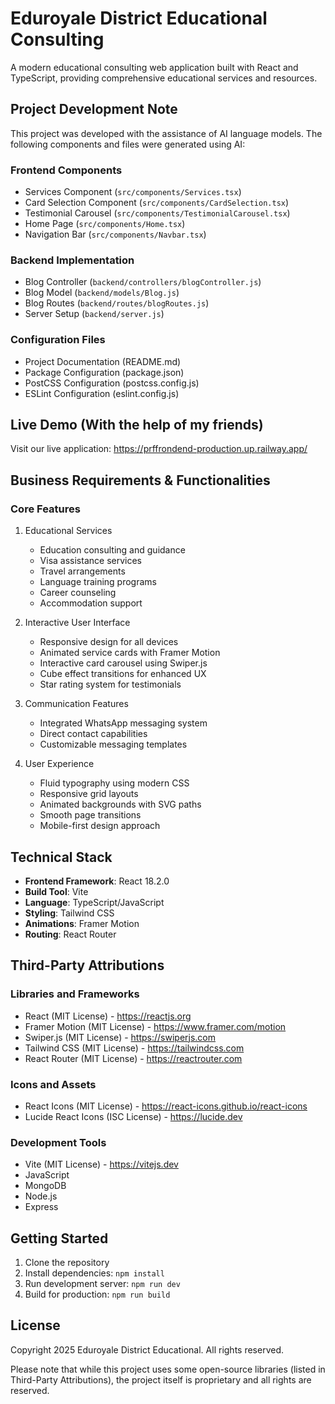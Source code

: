 # Eduroyale District Educational Consulting

A modern educational consulting web application built with React and TypeScript, providing comprehensive educational services and resources.

## Project Development Note

This project was developed with the assistance of AI language models. The following components and files were generated using AI:

### Frontend Components
- Services Component (`src/components/Services.tsx`)
- Card Selection Component (`src/components/CardSelection.tsx`)
- Testimonial Carousel (`src/components/TestimonialCarousel.tsx`)
- Home Page (`src/components/Home.tsx`)
- Navigation Bar (`src/components/Navbar.tsx`)

### Backend Implementation
- Blog Controller (`backend/controllers/blogController.js`)
- Blog Model (`backend/models/Blog.js`)
- Blog Routes (`backend/routes/blogRoutes.js`)
- Server Setup (`backend/server.js`)

### Configuration Files
- Project Documentation (README.md)
- Package Configuration (package.json)
- PostCSS Configuration (postcss.config.js)
- ESLint Configuration (eslint.config.js)

## Live Demo (With the help of my friends)

Visit our live application: https://prffrondend-production.up.railway.app/

## Business Requirements & Functionalities

### Core Features

1. Educational Services

   - Education consulting and guidance
   - Visa assistance services
   - Travel arrangements
   - Language training programs
   - Career counseling
   - Accommodation support

2. Interactive User Interface

   - Responsive design for all devices
   - Animated service cards with Framer Motion
   - Interactive card carousel using Swiper.js
   - Cube effect transitions for enhanced UX
   - Star rating system for testimonials

3. Communication Features

   - Integrated WhatsApp messaging system
   - Direct contact capabilities
   - Customizable messaging templates

4. User Experience
   - Fluid typography using modern CSS
   - Responsive grid layouts
   - Animated backgrounds with SVG paths
   - Smooth page transitions
   - Mobile-first design approach

## Technical Stack

- **Frontend Framework**: React 18.2.0
- **Build Tool**: Vite
- **Language**: TypeScript/JavaScript
- **Styling**: Tailwind CSS
- **Animations**: Framer Motion
- **Routing**: React Router

## Third-Party Attributions

### Libraries and Frameworks

- React (MIT License) - https://reactjs.org
- Framer Motion (MIT License) - https://www.framer.com/motion
- Swiper.js (MIT License) - https://swiperjs.com
- Tailwind CSS (MIT License) - https://tailwindcss.com
- React Router (MIT License) - https://reactrouter.com

### Icons and Assets

- React Icons (MIT License) - https://react-icons.github.io/react-icons
- Lucide React Icons (ISC License) - https://lucide.dev

### Development Tools

- Vite (MIT License) - https://vitejs.dev
- JavaScript
- MongoDB
- Node.js
- Express

## Getting Started

1. Clone the repository
2. Install dependencies: `npm install`
3. Run development server: `npm run dev`
4. Build for production: `npm run build`

## License

Copyright 2025 Eduroyale District Educational. All rights reserved.

Please note that while this project uses some open-source libraries (listed in Third-Party Attributions), the project itself is proprietary and all rights are reserved.
